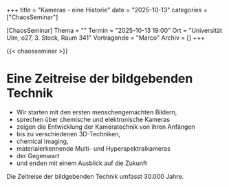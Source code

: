 +++
title = "Kameras - eine Historie"
date = "2025-10-13"
categories = ["ChaosSeminar"]

[ChaosSeminar]
Thema = ""
Termin = "2025-10-13 19:00"
Ort = "Universität Ulm, o27, 3. Stock, Raum 341"
Vortragende = "Marco"
Archiv = []
+++

{{< chaosseminar >}}

# Eine Zeitreise der bildgebenden Technik

 * Wir starten mit den ersten menschengemachten Bildern,
 * sprechen über chemische und elektronische Kameras
 * zeigen die Entwicklung der Kameratechnik von ihren Anfängen
 * bis zu verschiedenen 3D-Techniken,
 * chemical Imaging,
 * materialerkennende Multi- und Hyperspektralkameras
 * der Gegenwart
 * und enden mit einem Ausblick auf die Zukunft
 
Die Zeitreise der bildgebenden Technik umfasst 30.000 Jahre.
